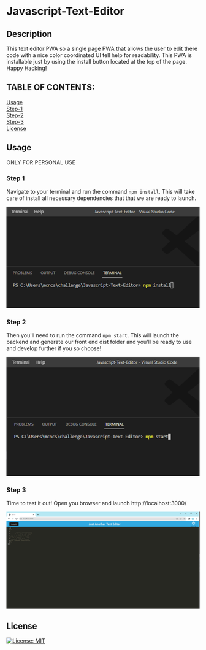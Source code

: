 # Javascript-Text-Editor

## Description
This text editor PWA so a single page PWA that allows the user to edit there code with a nice color coordinated UI tell help for readability. This PWA is installable just by using the install button located at the top of the page. Happy Hacking!

## TABLE OF CONTENTS:
[Usage](#usage) <br/>
[Step-1](#step-1)<br/>
[Step-2](#step-2)<br/>
[Step-3](#step-3)<br/>
[License](#license)<br/>


## Usage
ONLY FOR PERSONAL USE

### Step 1

Navigate to your terminal and run the command ```npm install```. This will take care of install all necessary dependencies that that we are ready to launch.

![Step 1 picture](./assets/step1.PNG)

### Step 2

Then you'll need to run the command ```npm start```. This will launch the backend and generate our front end dist folder and you'll be ready to use and develop further if you so choose!

![Step 2 picture](./assets/step2.PNG)

### Step 3

Time to test it out! Open you browser and launch http://localhost:3000/

![Step 3 picture](./assets/step3.PNG)

        
## License
 [![License: MIT](https://img.shields.io/badge/License-MIT-yellow.svg)](https://opensource.org/licenses/MIT)